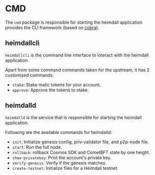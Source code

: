 # CMD

The `cmd` package is responsible for starting the heimdall application provides the CLI framework (based on [cobra](https://github.com/spf13/cobra)).

## heimdallcli

`heimdallcli` is the command line interface to interact with the heimdall application.

Apart from some command commands taken for the upstream, it has 2 customised commands:
- `stake`: Stake matic tokens for your account.
- `approve`: Approve the tokens to stake.

## heimdalld

`heimdalld` is the service that is responsible for starting the heimdall application.

Following are the available commands for heimdalld:
- `init`: Initialize genesis config, priv-validator file, and p2p-node file.
- `start`: Run the full node.
- `rollback`: rollback Cosmos SDK and CometBFT state by one height.
- `show-privatekey`: Print the account's private key.
- `verify-genesis`: Verify if the genesis matches.
- `create-testnet`: Initialize files for a Heimdall testnet.
